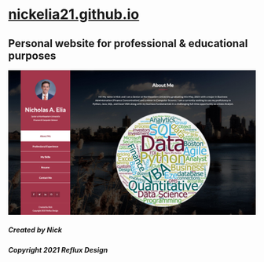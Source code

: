 # [nickelia21.github.io](https://nickelia21.github.io/)

## Personal website for professional & educational purposes


![Front Page Preview](assets/images/preview.png?raw=true "Front Page")


##### Created by Nick
##### Copyright 2021 Reflux Design

